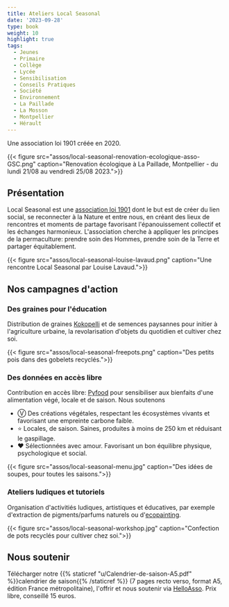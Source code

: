 ```yaml
---
title: Ateliers Local Seasonal
date: '2023-09-28'
type: book
weight: 10
highlight: true
tags:
  - Jeunes
  - Primaire
  - Collège
  - Lycée
  - Sensibilisation
  - Conseils Pratiques
  - Société
  - Environnement
  - La Paillade
  - La Mosson
  - Montpellier
  - Hérault
---
```


Une association loi 1901 créée en 2020.

<!--more-->

{{< figure src="assos/local-seasonal-renovation-ecologique-asso-GSC.png" caption="Renovation écologique à La Paillade, Montpellier - du lundi 21/08 au vendredi 25/08 2023.">}}

## Présentation

Local Seasonal est une [association loi 1901](https://www.journal-officiel.gouv.fr/associations/detail-annonce/associations_b/20200022/840) dont le but est de créer du lien social, se reconnecter à la Nature et entre nous, en créant des lieux de rencontres et moments de partage favorisant l'épanouissement collectif et les échanges harmonieux. L'association cherche à appliquer les principes de la permaculture: prendre soin des Hommes, prendre soin de la Terre et partager équitablement.

{{< figure src="assos/local-seasonal-louise-lavaud.png" caption="Une rencontre Local Seasonal par Louise Lavaud.">}}

## Nos campagnes d'action

### Des graines pour l'éducation

Distribution de graines [Kokopelli](https://kokopelli-semences.fr/fr/) et de semences paysannes pour initier à l'agriculture urbaine, la revolarisation d'objets du quotidien et cultiver chez soi.

{{< figure src="assos/local-seasonal-freepots.png" caption="Des petits pois dans des gobelets recyclés.">}}

### Des données en accès libre

Contribution en accès libre: [Pyfood](https://pyfood.readthedocs.io/en/latest/) pour sensibiliser aux bienfaits d'une alimentation végé, locale et de saison. Nous soutenons
- Ⓥ Des créations végétales, respectant les écosystèmes vivants et favorisant une empreinte carbone faible.
- ⭐ Locales, de saison. Saines, produites à moins de 250 km et réduisant le gaspillage.
- ❤ Sélectionnées avec amour. Favorisant un bon équilibre physique, psychologique et social.

{{< figure src="assos/local-seasonal-menu.jpg" caption="Des idées de soupes, pour toutes les saisons.">}}

### Ateliers ludiques et tutoriels

Organisation d'activitiés ludiques, artistiques et éducatives, par exemple d'extraction de pigments/parfums naturels ou d'[ecopainting](https://www.behance.net/gallery/104451387/Palette-di-Stagione).

{{< figure src="assos/local-seasonal-workshop.jpg" caption="Confection de pots recyclés pour cultiver chez soi.">}}

## Nous soutenir

Télécharger notre {{% staticref "u/Calendrier-de-saison-A5.pdf" %}}calendrier de saison{{% /staticref %}} (7 pages recto verso, format A5, édition France métropolitaine), l'offrir et nous soutenir via [HelloAsso](https://www.helloasso.com/associations/maths-et-maryam/paiements/calendrier-perpetuel-de-fruits-et-legumes-de-saison). Prix libre, conseillé 15 euros.
